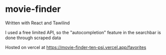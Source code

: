 # movie-finder

Written with React and Tawilind

I used a free limited API, so the "autocompletion" feature in the searchbar is done through scraped data

Hosted on vercel at https://movie-finder-ten-psi.vercel.app/favorites

